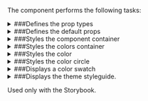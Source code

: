 The component performs the following tasks:

<details>
	<summary>###Defines the prop types

</summary>
* The desired color scheme

</details>

<details>
	<summary>###Defines the default props

</summary>
</details>

<details>
	<summary>###Styles the component container

</summary>
</details>

<details>
	<summary>###Styles the colors container

</summary>
</details>

<details>
	<summary>###Styles the color

</summary>
</details>

<details>
	<summary>###Styles the color circle

</summary>
</details>

<details>
	<summary>###Displays a color swatch

</summary>
</details>

<details>
	<summary>###Displays the theme styleguide.

Used only with the Storybook.

</summary>
* Displays the colors

</details>

